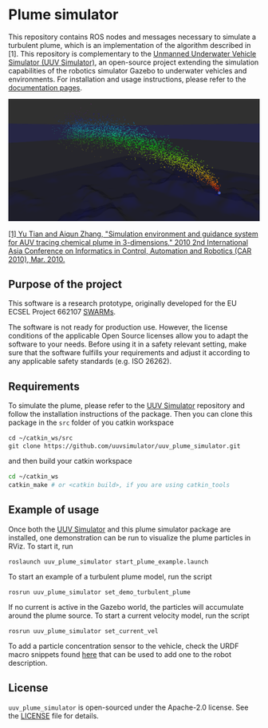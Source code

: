 # Plume simulator

This repository contains ROS nodes and messages necessary to simulate a turbulent
plume, which is an implementation of the algorithm described in [1]. This repository
is complementary to the [Unmanned Underwater Vehicle Simulator (UUV Simulator)](https://github.com/uuvsimulator/uuv_simulator),
an open-source project extending the simulation capabilities of the robotics
simulator Gazebo to underwater vehicles and environments. For installation and
usage instructions, please refer to the [documentation pages](https://uuvsimulator.github.io/).

![Visualization in RViz](plume.png)

[[1] Yu Tian and Aiqun Zhang, "Simulation environment and guidance system for
    AUV tracing chemical plume in 3-dimensions," 2010 2nd International
    Asia Conference on Informatics in Control, Automation and Robotics
    (CAR 2010), Mar. 2010.](http://ieeexplore.ieee.org/document/5456812/)

## Purpose of the project

This software is a research prototype, originally developed for the EU ECSEL
Project 662107 [SWARMs](http://swarms.eu/).

The software is not ready for production use. However, the license conditions of the
applicable Open Source licenses allow you to adapt the software to your needs.
Before using it in a safety relevant setting, make sure that the software
fulfills your requirements and adjust it according to any applicable safety
standards (e.g. ISO 26262).

## Requirements

To simulate the plume, please refer to the [UUV Simulator](https://github.com/uuvsimulator/uuv_simulator)
repository and follow the installation instructions of the package. Then you can clone
this package in the `src` folder of you catkin workspace

```
cd ~/catkin_ws/src
git clone https://github.com/uuvsimulator/uuv_plume_simulator.git
```

and then build your catkin workspace

```bash
cd ~/catkin_ws
catkin_make # or <catkin build>, if you are using catkin_tools
```

## Example of usage

Once both the [UUV Simulator](https://github.com/uuvsimulator/uuv_simulator) and
this plume simulator package are installed, one demonstration can be run to
visualize the plume particles in RViz. To start it, run

```
roslaunch uuv_plume_simulator start_plume_example.launch
```

To start an example of a turbulent plume model, run the script

```
rosrun uuv_plume_simulator set_demo_turbulent_plume
```

If no current is active in the Gazebo world, the particles will accumulate
around the plume source. To start a current velocity model, run the script

```
rosrun uuv_plume_simulator set_current_vel
```

To add a particle concentration sensor to the vehicle, check the URDF macro snippets
found [here](https://github.com/uuvsimulator/uuv_simulator/blob/master/uuv_sensor_plugins/uuv_sensor_plugins_ros/urdf/chemical_concentration.xacro)
that can be used to add one to the robot description.

## License

`uuv_plume_simulator` is open-sourced under the Apache-2.0 license. See the
[LICENSE](LICENSE) file for details.
